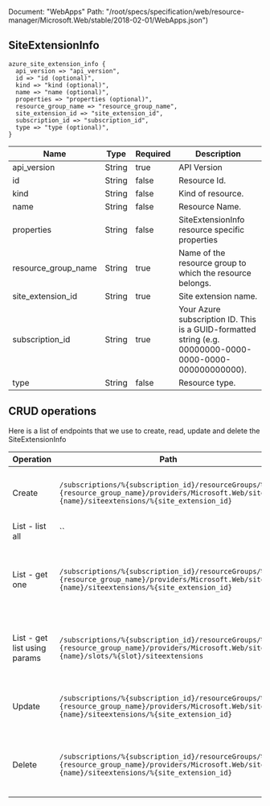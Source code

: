 Document: "WebApps"
Path: "/root/specs/specification/web/resource-manager/Microsoft.Web/stable/2018-02-01/WebApps.json")

## SiteExtensionInfo

```puppet
azure_site_extension_info {
  api_version => "api_version",
  id => "id (optional)",
  kind => "kind (optional)",
  name => "name (optional)",
  properties => "properties (optional)",
  resource_group_name => "resource_group_name",
  site_extension_id => "site_extension_id",
  subscription_id => "subscription_id",
  type => "type (optional)",
}
```

| Name        | Type           | Required       | Description       |
| ------------- | ------------- | ------------- | ------------- |
|api_version | String | true | API Version |
|id | String | false | Resource Id. |
|kind | String | false | Kind of resource. |
|name | String | false | Resource Name. |
|properties | String | false | SiteExtensionInfo resource specific properties |
|resource_group_name | String | true | Name of the resource group to which the resource belongs. |
|site_extension_id | String | true | Site extension name. |
|subscription_id | String | true | Your Azure subscription ID. This is a GUID-formatted string (e.g. 00000000-0000-0000-0000-000000000000). |
|type | String | false | Resource type. |



## CRUD operations

Here is a list of endpoints that we use to create, read, update and delete the SiteExtensionInfo

| Operation | Path | Verb | Description | OperationID |
| ------------- | ------------- | ------------- | ------------- | ------------- |
|Create|`/subscriptions/%{subscription_id}/resourceGroups/%{resource_group_name}/providers/Microsoft.Web/sites/%{name}/siteextensions/%{site_extension_id}`|Put|Install site extension on a web site, or a deployment slot.|WebApps_InstallSiteExtension|
|List - list all|``||||
|List - get one|`/subscriptions/%{subscription_id}/resourceGroups/%{resource_group_name}/providers/Microsoft.Web/sites/%{name}/siteextensions/%{site_extension_id}`|Get|Get site extension information by its ID for a web site, or a deployment slot.|WebApps_GetSiteExtension|
|List - get list using params|`/subscriptions/%{subscription_id}/resourceGroups/%{resource_group_name}/providers/Microsoft.Web/sites/%{name}/slots/%{slot}/siteextensions`|Get|Get list of siteextensions for a web site, or a deployment slot.|WebApps_ListSiteExtensionsSlot|
|Update|`/subscriptions/%{subscription_id}/resourceGroups/%{resource_group_name}/providers/Microsoft.Web/sites/%{name}/siteextensions/%{site_extension_id}`|Put|Install site extension on a web site, or a deployment slot.|WebApps_InstallSiteExtension|
|Delete|`/subscriptions/%{subscription_id}/resourceGroups/%{resource_group_name}/providers/Microsoft.Web/sites/%{name}/siteextensions/%{site_extension_id}`|Delete|Remove a site extension from a web site, or a deployment slot.|WebApps_DeleteSiteExtension|